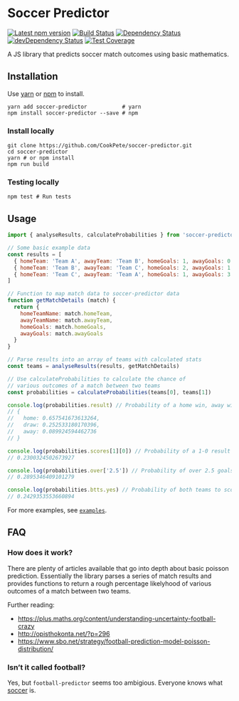 # Soccer Predictor

[![Latest npm version](https://img.shields.io/npm/v/soccer-predictor.svg)](https://www.npmjs.com/package/soccer-predictor)
[![Build Status](https://img.shields.io/travis/CookPete/soccer-predictor/master.svg)](https://travis-ci.org/CookPete/soccer-predictor)
[![Dependency Status](https://img.shields.io/david/CookPete/soccer-predictor.svg)](https://david-dm.org/CookPete/soccer-predictor)
[![devDependency Status](https://img.shields.io/david/dev/CookPete/soccer-predictor.svg)](https://david-dm.org/CookPete/soccer-predictor?type=dev)
[![Test Coverage](https://img.shields.io/codecov/c/github/cookpete/soccer-predictor.svg)](https://codecov.io/gh/CookPete/soccer-predictor)

A JS library that predicts soccer match outcomes using basic mathematics.

## Installation

Use [yarn](https://yarnpkg.com) or [npm](https://www.npmjs.com) to install.

```shell
yarn add soccer-predictor           # yarn
npm install soccer-predictor --save # npm
```

### Install locally

```shell
git clone https://github.com/CookPete/soccer-predictor.git
cd soccer-predictor
yarn # or npm install
npm run build
```

### Testing locally

```shell
npm test # Run tests
```

## Usage

```js
import { analyseResults, calculateProbabilities } from 'soccer-predictor'

// Some basic example data
const results = [
  { homeTeam: 'Team A', awayTeam: 'Team B', homeGoals: 1, awayGoals: 0 },
  { homeTeam: 'Team B', awayTeam: 'Team C', homeGoals: 2, awayGoals: 1 },
  { homeTeam: 'Team C', awayTeam: 'Team A', homeGoals: 1, awayGoals: 3 }
]

// Function to map match data to soccer-predictor data
function getMatchDetails (match) {
  return {
    homeTeamName: match.homeTeam,
    awayTeamName: match.awayTeam,
    homeGoals: match.homeGoals,
    awayGoals: match.awayGoals
  }
}

// Parse results into an array of teams with calculated stats
const teams = analyseResults(results, getMatchDetails)

// Use calculateProbabilities to calculate the chance of
// various outcomes of a match between two teams
const probabilities = calculateProbabilities(teams[0], teams[1])

console.log(probabilities.result) // Probability of a home win, away win or draw
// {
//   home: 0.657541673613264,
//   draw: 0.252533180170396,
//   away: 0.089924594462736
// }

console.log(probabilities.scores[1][0]) // Probability of a 1-0 result
// 0.2300324502673927

console.log(probabilities.over['2.5']) // Probability of over 2.5 goals
// 0.2895346409101279

console.log(probabilities.btts.yes) // Probability of both teams to score
// 0.2429353553660894

```

For more examples, see [`examples`](./examples).

## FAQ

### How does it work?

There are plenty of articles available that go into depth about basic poisson prediction. Essentially the library parses a series of match results and provides functions to return a rough percentage likelyhood of various outcomes of a match between two teams.

Further reading:

* https://plus.maths.org/content/understanding-uncertainty-football-crazy
* http://opisthokonta.net/?p=296
* https://www.sbo.net/strategy/football-prediction-model-poisson-distribution/

### Isn’t it called football?

Yes, but `football-predictor` seems too ambigious. Everyone knows what [soccer](https://en.wikipedia.org/wiki/Soccer) is.

